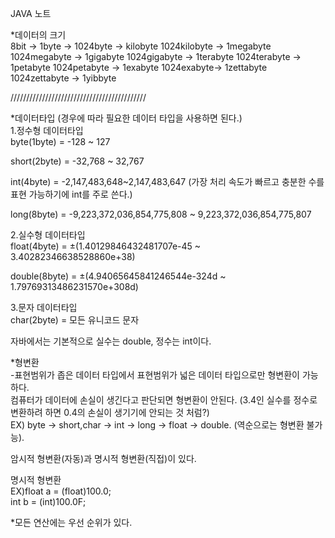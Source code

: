JAVA 노트

*데이터의 크기  
8bit -> 1byte ->
1024byte -> kilobyte
1024kilobyte -> 1megabyte 
1024megabyte -> 1gigabyte 
1024gigabyte -> 1terabyte 
1024terabyte -> 1petabyte 
1024petabyte -> 1exabyte 
1024exabyte-> 1zettabyte
1024zettabyte -> 1yibbyte

///////////////////////////////////////////  

*데이터타입 (경우에 따라 필요한 데이터 타입을 사용하면 된다.)   
1.정수형 데이터타입   
byte(1byte) = -128 ~ 127

short(2byte) = -32,768 ~ 32,767

int(4byte) =  -2,147,483,648~2,147,483,647 (가장 처리 속도가 빠르고 충분한 수를 표현 가능하기에 int를 주로 쓴다.)

long(8byte) = -9,223,372,036,854,775,808 ~ 9,223,372,036,854,775,807  
  
2.실수형 데이터타입  
float(4byte) = ±(1.40129846432481707e-45 ~ 3.40282346638528860e+38)  

double(8byte) = ±(4.94065645841246544e-324d ~ 1.79769313486231570e+308d) 

3.문자 데이터타입  
char(2byte) = 모든 유니코드 문자  

자바에서는 기본적으로 실수는 double, 정수는 int이다.

*형변환  
-표현범위가 좁은 데이터 타입에서 표현범위가 넓은 데이터 타입으로만 형변환이 가능하다.  
컴퓨터가 데이터에 손실이 생긴다고 판단되면 형변환이 안된다. (3.4인 실수를 정수로 변환하려 하면 0.4의 손실이 생기기에 안되는 것 처럼?)  
EX) byte -> short,char -> int -> long -> float -> double. (역순으로는 형변환 불가능).  

암시적 형변환(자동)과 명시적 형변환(직접)이 있다.  

명시적 형변환  
EX)float a = (float)100.0;  
int b = (int)100.0F;  

*모든 연산에는 우선 순위가 있다.  


